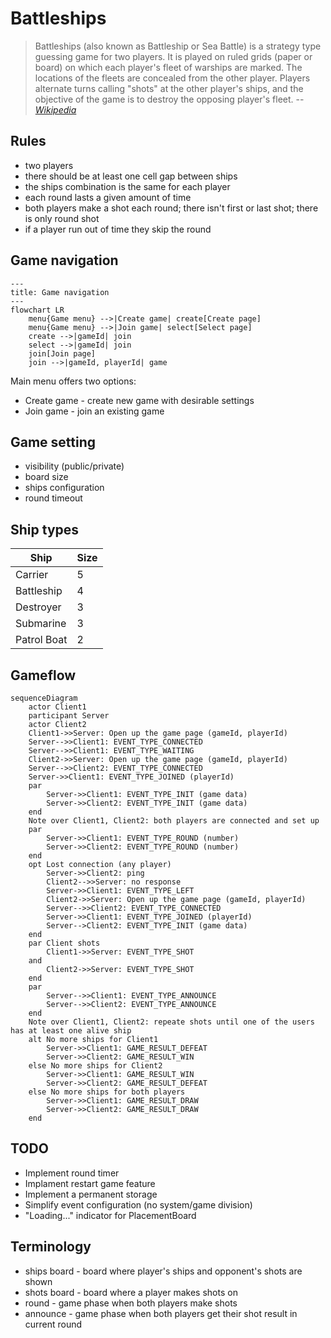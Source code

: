# Battleships

> Battleships (also known as Battleship or Sea Battle) is a strategy type guessing game for two players. It is played on ruled grids (paper or board) on which each player's fleet of warships are marked. The locations of the fleets are concealed from the other player. Players alternate turns calling "shots" at the other player's ships, and the objective of the game is to destroy the opposing player's fleet.
> --  <cite>[Wikipedia](https://en.wikipedia.org/wiki/Battleship_(game))</cite>

## Rules

* two players
* there should be at least one cell gap between ships
* the ships combination is the same for each player
* each round lasts a given amount of time
* both players make a shot each round; there isn't first or last shot; there is only round shot
* if a player run out of time they skip the round

## Game navigation

```mermaid
---
title: Game navigation
---
flowchart LR
    menu{Game menu} -->|Create game| create[Create page]
    menu{Game menu} -->|Join game| select[Select page]
    create -->|gameId| join
    select -->|gameId| join
    join[Join page]
    join -->|gameId, playerId| game

```

Main menu offers two options:
* Create game - create new game with desirable settings
* Join game - join an existing game

## Game setting

* visibility (public/private)
* board size
* ships configuration
* round timeout

## Ship types

| Ship | Size |
| -------- | ------- |
| Carrier | 5 |
| Battleship | 4 |
| Destroyer | 3 |
| Submarine | 3 |
| Patrol Boat | 2 |

[//]: # (do we need mine? the lucky may unveil 8 cells at once)
[//]: # (why Destroyer and Submarine simultaneously?)

## Gameflow


```mermaid
sequenceDiagram
    actor Client1
    participant Server
    actor Client2
    Client1->>Server: Open up the game page (gameId, playerId)
    Server-->>Client1: EVENT_TYPE_CONNECTED
    Server-->>Client1: EVENT_TYPE_WAITING
    Client2->>Server: Open up the game page (gameId, playerId)
    Server-->>Client2: EVENT_TYPE_CONNECTED
    Server->>Client1: EVENT_TYPE_JOINED (playerId)
    par
        Server->>Client1: EVENT_TYPE_INIT (game data)
        Server->>Client2: EVENT_TYPE_INIT (game data)
    end
    Note over Client1, Client2: both players are connected and set up
    par
        Server->>Client1: EVENT_TYPE_ROUND (number)
        Server->>Client2: EVENT_TYPE_ROUND (number)
    end
    opt Lost connection (any player)
        Server->>Client2: ping
        Client2-->>Server: no response
        Server->>Client1: EVENT_TYPE_LEFT
        Client2->>Server: Open up the game page (gameId, playerId)
        Server-->>Client2: EVENT_TYPE_CONNECTED
        Server->>Client1: EVENT_TYPE_JOINED (playerId)
        Server-->Client2: EVENT_TYPE_INIT (game data)
    end
    par Client shots
        Client1->>Server: EVENT_TYPE_SHOT
    and
        Client2->>Server: EVENT_TYPE_SHOT
    end
    par
        Server-->>Client1: EVENT_TYPE_ANNOUNCE
        Server-->>Client2: EVENT_TYPE_ANNOUNCE
    end
    Note over Client1, Client2: repeate shots until one of the users has at least one alive ship
    alt No more ships for Client1
        Server->>Client1: GAME_RESULT_DEFEAT
        Server->>Client2: GAME_RESULT_WIN
    else No more ships for Client2
        Server->>Client1: GAME_RESULT_WIN
        Server->>Client2: GAME_RESULT_DEFEAT
    else No more ships for both players
        Server->>Client1: GAME_RESULT_DRAW
        Server->>Client2: GAME_RESULT_DRAW
    end
```

## TODO
* Implement round timer
* Implament restart game feature
* Implement a permanent storage
* Simplify event configuration (no system/game division)
* "Loading..." indicator for PlacementBoard

## Terminology

* ships board - board where player's ships and opponent's shots are shown
* shots board - board where a player makes shots on
* round - game phase when both players make shots
* announce - game phase when both players get their shot result in current round